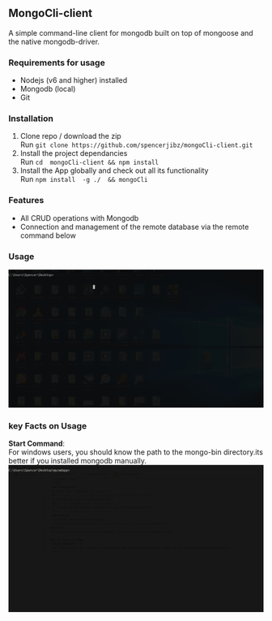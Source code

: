 ## MongoCli-client
 A simple command-line client for mongodb built on top of mongoose and the native mongodb-driver.
 
 ### Requirements for usage
 - Nodejs  (v6 and higher) installed
 - Mongodb (local)
 - Git
 ### Installation
 1. Clone repo / download the zip <br>
 Run ``` git clone https://github.com/spencerjibz/mongoCli-client.git ```
 2. Install the project dependancies <br>
 Run ``` cd  mongoCli-client && npm install  ```
 3. Install the App globally and check out all its functionality <br> 
 Run ``` npm install  -g ./  && mongoCli  ```
 ### Features
 - All CRUD operations with Mongodb 
 - Connection and management of the remote database via the remote command below
### Usage
![](https://github.com/spencerjibz/mongoCli-client/blob/master/assets/general.gif)

### key Facts on Usage
**Start Command**: <br> 
 For windows users, you should know the path to the mongo-bin directory.its better if you installed mongodb manually.<br>
 ![](https://github.com/spencerjibz/mongoCli-client/blob/master/assets/startCommand.gif)
